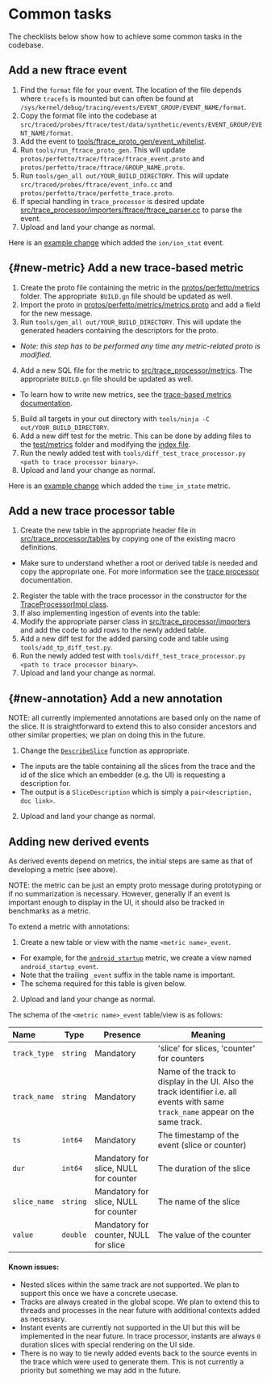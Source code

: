 # Common tasks

The checklists below show how to achieve some common tasks in the codebase.

## Add a new ftrace event

1. Find the `format` file for your event. The location of the file depends where `tracefs` is mounted but can often be found at `/sys/kernel/debug/tracing/events/EVENT_GROUP/EVENT_NAME/format`.
2. Copy the format file into the codebase at `src/traced/probes/ftrace/test/data/synthetic/events/EVENT_GROUP/EVENT_NAME/format`.
3. Add the event to [tools/ftrace_proto_gen/event_whitelist](/tools/ftrace_proto_gen/event_whitelist).
4. Run `tools/run_ftrace_proto_gen`. This will update `protos/perfetto/trace/ftrace/ftrace_event.proto` and `protos/perfetto/trace/ftrace/GROUP_NAME.proto`.
5. Run `tools/gen_all out/YOUR_BUILD_DIRECTORY`. This will update `src/traced/probes/ftrace/event_info.cc` and `protos/perfetto/trace/perfetto_trace.proto`.
6. If special handling in `trace_processor` is desired update [src/trace_processor/importers/ftrace/ftrace_parser.cc](/src/trace_processor/importers/ftrace/ftrace_parser.cc) to parse the event.
7. Upload and land your change as normal.

Here is an [example change](https://android-review.googlesource.com/c/platform/external/perfetto/+/1290645) which added the `ion/ion_stat` event.

## {#new-metric} Add a new trace-based metric

1. Create the proto file containing the metric in the [protos/perfetto/metrics](/protos/perfetto/metrics) folder. The appropriate` BUILD.gn` file should be updated as well.
2. Import the proto in [protos/perfetto/metrics/metrics.proto](/protos/perfetto/metrics/metrics.proto) and add a field for the new message.
3. Run `tools/gen_all out/YOUR_BUILD_DIRECTORY`. This will update the generated headers containing the descriptors for the proto.
  * *Note: this step has to be performed any time any metric-related proto is modified.*
4. Add a new SQL file for the metric to [src/trace_processor/metrics](/src/trace_processor/metrics). The appropriate `BUILD.gn` file should be updated as well.
  * To learn how to write new metrics, see the [trace-based metrics documentation](/docs/analysis/metrics.md).
5. Build all targets in your out directory with `tools/ninja -C out/YOUR_BUILD_DIRECTORY`.
6. Add a new diff test for the metric. This can be done by adding files to the [test/metrics](/test/metrics) folder and modifying the [index file](/test/metrics/index).
7. Run the newly added test with `tools/diff_test_trace_processor.py <path to trace processor binary>`.
8. Upload and land your change as normal.

Here is an [example change](https://android-review.googlesource.com/c/platform/external/perfetto/+/1290643) which added the `time_in_state` metric.

## Add a new trace processor table

1. Create the new table in the appropriate header file in [src/trace_processor/tables](/src/trace_processor/tables) by copying one of the existing macro definitions.
  * Make sure to understand whether a root or derived table is needed and copy the appropriate one. For more information see the [trace processor](/docs/analysis/trace-processor.md) documentation.
2. Register the table with the trace processor in the constructor for the [TraceProcessorImpl class](/src/trace_processor/trace_processor_impl.cc).
3. If also implementing ingestion of events into the table:
  1. Modify the appropriate parser class in [src/trace_processor/importers](/src/trace_processor/importers) and add the code to add rows to the newly added table.
  2. Add a new diff test for the added parsing code and table using
  `tools/add_tp_diff_test.py`.
  3. Run the newly added test with `tools/diff_test_trace_processor.py <path to trace processor binary>`.
4. Upload and land your change as normal.

## {#new-annotation} Add a new annotation

NOTE: all currently implemented annotations are based only on the name of the slice. It is straightforward to extend this to also consider ancestors and other similar properties; we plan on doing this in the future.

1. Change the [`DescribeSlice`](/src/trace_processor/analysis/describe_slice.h) function as appropriate.
  * The inputs are the table containing all the slices from the trace and the id of the slice which an embedder (e.g. the UI) is requesting a description for.
  * The output is a `SliceDescription` which is simply a `pair<description, doc link>`.
2. Upload and land your change as normal.

## Adding new derived events

As derived events depend on metrics, the initial steps are same as that of developing a metric (see above).

NOTE: the metric can be just an empty proto message during prototyping or if no summarization is necessary. However, generally if an event is important enough to display in the UI, it should also be tracked in benchmarks as a metric.

To extend a metric with annotations:

1. Create a new table or view with the name `<metric name>_event`.
  * For example, for the [`android_startup`]() metric, we create a view named `android_startup_event`.
  * Note that the trailing `_event` suffix in the table name is important.
  * The schema required for this table is given below.

2. Upload and land your change as normal.

The schema of the `<metric name>_event` table/view is as follows:

| Name         | Type     | Presence                              | Meaning                                                      |
| :----------- | -------- | ------------------------------------- | ------------------------------------------------------------ |
| `track_type` | `string` | Mandatory                             | 'slice' for slices, 'counter' for counters                   |
| `track_name` | `string` | Mandatory                             | Name of the track to display in the UI. Also the track identifier i.e. all events with same `track_name` appear on the same track. |
| `ts`         | `int64`  | Mandatory                             | The timestamp of the event (slice or counter)                |
| `dur`        | `int64`  | Mandatory for slice, NULL for counter | The duration of the slice                                    |
| `slice_name` | `string` | Mandatory for slice, NULL for counter | The name of the slice                                        |
| `value`      | `double` | Mandatory for counter, NULL for slice | The value of the counter                                     |

#### Known issues:

* Nested slices within the same track are not supported. We plan to support this
  once we have a concrete usecase.
* Tracks are always created in the global scope. We plan to extend this to
  threads and processes in the near future with additional contexts added as
  necessary.
* Instant events are currently not supported in the UI but this will be
  implemented in the near future. In trace processor, instants are always `0`
  duration slices with special rendering on the UI side.
* There is no way to tie newly added events back to the source events in the
  trace which were used to generate them. This is not currently a priority but
  something we may add in the future.
